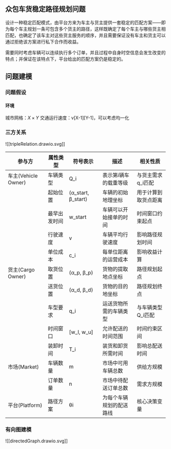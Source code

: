 ## 众包车货稳定路径规划问题

设计一种稳定匹配模式，由平台方来为车主与货主提供一套稳定的匹配方案——即为每个车主规划一条可包含多个货主的路径，这样既确定了每个车主与哪些货主相匹配，也确定了该车主对这些货主服务的顺序，并且需要保证没有车主和货主可以通过拒绝该方案进行私下合作而收益。

需要同时考虑车辆可以连续执行多个订单，并且过程中自身时空信息会发生改变的特点；并保证在该特点下，平台给出的匹配方案仍是稳定的。

## 问题建模
### 问题假设
#### 环境

城市网格：$X\times Y$
交通运行速度：$\text{v[X-1][Y-1]}$，可以考虑均一化

### 三方关系

![[tripleRelation.drawio.svg]]

| 参与方               | 属性类型   | 符号表示               | 描述           | 相关性质       |
| ----------------- | ------ | ------------------ | ------------ | ---------- |
| 车主(Vehicle Owner) | 车辆类型   | Q_i                | 表示第i辆车的载重等级  | 与货主需求q_i匹配 |
|                   | 起始位置   | (α_start, β_start) | 车辆的初始地理坐标    | 用于计算到取货点距离 |
|                   | 最早出发时间 | w_start            | 车辆可以开始接单的时间  | 时间窗口约束起点   |
|                   | 行驶速度   | v                  | 车辆平均行驶速度     | 影响路径规划时间   |
|                   | 单位成本   | c_i                | 每单位距离的运营成本   | 影响收益计算     |
| 货主(Cargo Owner)   | 取货位置   | (α_p, β_p)         | 货物的提取地点坐标    | 路径规划起点     |
|                   | 送货位置   | (α_d, β_d)         | 货物的目的地坐标     | 路径规划终点     |
|                   | 车型要求   | q_i                | 运送货物所需的车辆类型  | 与车辆类型Q_i匹配 |
|                   | 时间窗口   | [w_l, w_u]         | 允许配送的时间范围    | 时间约束区间     |
|                   | 装卸时间   | T_i                | 装货和卸货所需时间    | 影响总配送时间    |
| 市场(Market)        | 车辆数量   | m                  | 市场中可用车辆总数    | 供给方规模      |
|                   | 订单数量   | n                  | 市场中待配送订单总数   | 需求方规模      |
| 平台(Platform)      | 路径方案   | θi                 | 为每个车辆规划的配送路线 | 核心决策变量     |
### 有向图建模

![[directedGraph.drawio.svg]]
